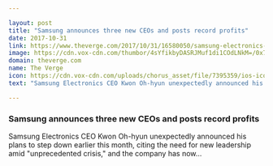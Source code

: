 ```yaml
---

layout: post
title: "Samsung announces three new CEOs and posts record profits"
date: 2017-10-31
link: https://www.theverge.com/2017/10/31/16580050/samsung-electronics-new-ceos-announcement-q3-2017-earnings
image: https://cdn.vox-cdn.com/thumbor/4sYfikbyDASRJMuf1di1COdLNkM=/0x79:1100x655/fit-in/1200x630/cdn.vox-cdn.com/assets/2278737/DSC_4958.jpg
domain: theverge.com
name: The Verge
icon: https://cdn.vox-cdn.com/uploads/chorus_asset/file/7395359/ios-icon.0.png
text: "Samsung Electronics CEO Kwon Oh-hyun unexpectedly announced his plans to step down earlier this month, citing the need for new leadership amid "unprecedented crisis," and the company has now..."

---
```


### Samsung announces three new CEOs and posts record profits

Samsung Electronics CEO Kwon Oh-hyun unexpectedly announced his plans to step down earlier this month, citing the need for new leadership amid "unprecedented crisis," and the company has now...